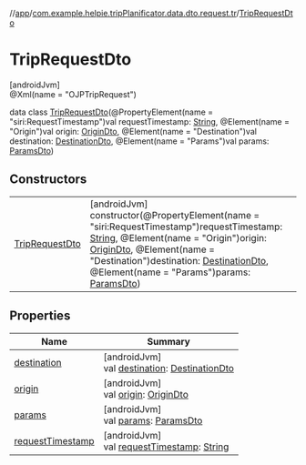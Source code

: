 //[app](../../../index.md)/[com.example.helpie.tripPlanificator.data.dto.request.tr](../index.md)/[TripRequestDto](index.md)

# TripRequestDto

[androidJvm]\
@Xml(name = &quot;OJPTripRequest&quot;)

data class [TripRequestDto](index.md)(@PropertyElement(name = &quot;siri:RequestTimestamp&quot;)val requestTimestamp: [String](https://kotlinlang.org/api/latest/jvm/stdlib/kotlin/-string/index.html), @Element(name = &quot;Origin&quot;)val origin: [OriginDto](../-origin-dto/index.md), @Element(name = &quot;Destination&quot;)val destination: [DestinationDto](../-destination-dto/index.md), @Element(name = &quot;Params&quot;)val params: [ParamsDto](../-params-dto/index.md))

## Constructors

| | |
|---|---|
| [TripRequestDto](-trip-request-dto.md) | [androidJvm]<br>constructor(@PropertyElement(name = &quot;siri:RequestTimestamp&quot;)requestTimestamp: [String](https://kotlinlang.org/api/latest/jvm/stdlib/kotlin/-string/index.html), @Element(name = &quot;Origin&quot;)origin: [OriginDto](../-origin-dto/index.md), @Element(name = &quot;Destination&quot;)destination: [DestinationDto](../-destination-dto/index.md), @Element(name = &quot;Params&quot;)params: [ParamsDto](../-params-dto/index.md)) |

## Properties

| Name | Summary |
|---|---|
| [destination](destination.md) | [androidJvm]<br>val [destination](destination.md): [DestinationDto](../-destination-dto/index.md) |
| [origin](origin.md) | [androidJvm]<br>val [origin](origin.md): [OriginDto](../-origin-dto/index.md) |
| [params](params.md) | [androidJvm]<br>val [params](params.md): [ParamsDto](../-params-dto/index.md) |
| [requestTimestamp](request-timestamp.md) | [androidJvm]<br>val [requestTimestamp](request-timestamp.md): [String](https://kotlinlang.org/api/latest/jvm/stdlib/kotlin/-string/index.html) |

